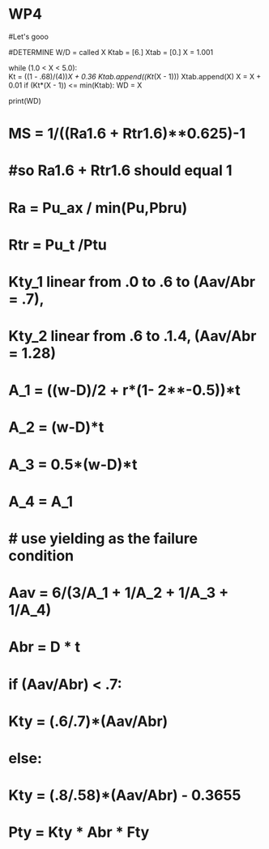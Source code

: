 # WP4
#Let's gooo

#DETERMINE W/D = called X
Ktab = [6.]
Xtab = [0.]
X = 1.001


while (1.0 < X < 5.0):   
    Kt = ((1 - .68)/(4))*X + 0.36
    Ktab.append((Kt*(X - 1)))
    Xtab.append(X)
    X = X + 0.01
    if (Kt*(X - 1)) <= min(Ktab):
        WD = X

print(WD)





# MS = 1/((Ra**1.6 + Rtr**1.6)**0.625)-1 
# #so Ra**1.6 + Rtr**1.6 should equal 1 

# Ra = Pu_ax / min(Pu,Pbru)
# Rtr = Pu_t /Ptu

# Kty_1 linear from .0 to .6 to (Aav/Abr = .7),  
# Kty_2 linear from  .6 to .1.4, (Aav/Abr = 1.28)



# A_1 = ((w-D)/2 + r*(1- 2**-0.5))*t
# A_2 = (w-D)*t
# A_3 = 0.5*(w-D)*t
# A_4 = A_1
# # use yielding as the failure condition
# Aav = 6/(3/A_1 + 1/A_2 + 1/A_3 + 1/A_4)
# Abr = D * t

# if (Aav/Abr) < .7:
#     Kty = (.6/.7)*(Aav/Abr) 
# else:
#     Kty = (.8/.58)*(Aav/Abr) - 0.3655

# Pty = Kty * Abr * Fty








